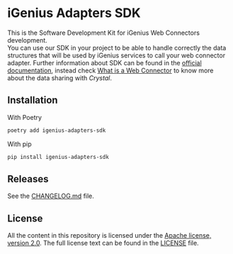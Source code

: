 # iGenius Adapters SDK

This is the Software Development Kit for iGenius Web Connectors development.  
You can use our SDK in your project to be able to handle correctly the data structures that will be used by iGenius services to call your web connector adapter.
Further information about SDK can be found in the [official documentation](https://webconnectors.crystal.ai/sdk/latest/), instead check [What is a Web Connector](https://webconnectors.crystal.ai/docs/latest/) to know more 
about the data sharing with _Crystal_.

## Installation

With Poetry

```bash
poetry add igenius-adapters-sdk
```

With pip

```bash
pip install igenius-adapters-sdk
```

## Releases

See the [CHANGELOG.md](/CHANGELOG.md) file.

## License

All the content in this repository is licensed under the [Apache license, version 2.0](http://www.apache.org/licenses/LICENSE-2.0.txt). The full license text can be found in the [LICENSE](/LICENSE) file.